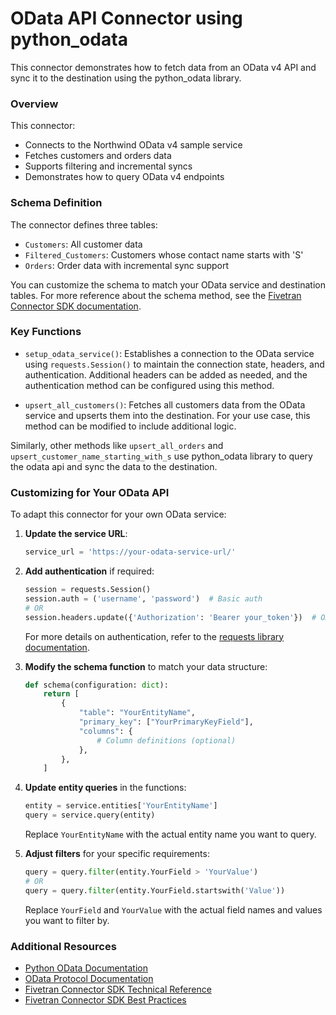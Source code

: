 # OData API Connector using python_odata

This connector demonstrates how to fetch data from an OData v4 API and sync it to the destination using the python_odata library.

### Overview

This connector:
- Connects to the Northwind OData v4 sample service
- Fetches customers and orders data
- Supports filtering and incremental syncs
- Demonstrates how to query OData v4 endpoints


### Schema Definition

The connector defines three tables:
- `Customers`: All customer data
- `Filtered_Customers`: Customers whose contact name starts with 'S'
- `Orders`: Order data with incremental sync support

You can customize the schema to match your OData service and destination tables. For more reference about the schema method, see the [Fivetran Connector SDK documentation](https://fivetran.com/docs/connectors/connector-sdk/technical-reference#schema).


### Key Functions

- `setup_odata_service()`: Establishes a connection to the OData service using `requests.Session()` to maintain the connection state, headers, and authentication. Additional headers can be added as needed, and the authentication method can be configured using this method.

- `upsert_all_customers()`: Fetches all customers data from the OData service and upserts them into the destination. For your use case, this method can be modified to include additional logic.

Similarly, other methods like `upsert_all_orders` and `upsert_customer_name_starting_with_s` use python_odata library to query the odata api and sync the data to the destination.


### Customizing for Your OData API

To adapt this connector for your own OData service:

1. **Update the service URL**:
   ```python
   service_url = 'https://your-odata-service-url/'
   ```

2. **Add authentication** if required:

   ```python
   session = requests.Session()
   session.auth = ('username', 'password')  # Basic auth
   # OR
   session.headers.update({'Authorization': 'Bearer your_token'})  # OAuth
   ```
   
    For more details on authentication, refer to the [requests library documentation](https://docs.python-requests.org/en/latest/user/advanced/#session-objects).

3. **Modify the schema function** to match your data structure:

   ```python
   def schema(configuration: dict):
       return [
           {
               "table": "YourEntityName",
               "primary_key": ["YourPrimaryKeyField"],
               "columns": {
                   # Column definitions (optional)
               },
           },
       ]
   ```

4. **Update entity queries** in the functions:

   ```python
   entity = service.entities['YourEntityName']
   query = service.query(entity)
   ```
   
   Replace `YourEntityName` with the actual entity name you want to query.

5. **Adjust filters** for your specific requirements:

   ```python
   query = query.filter(entity.YourField > 'YourValue')
   # OR
   query = query.filter(entity.YourField.startswith('Value'))
   ```
   
   Replace `YourField` and `YourValue` with the actual field names and values you want to filter by.


### Additional Resources

- [Python OData Documentation](https://tuomur-python-odata.readthedocs.io/en/latest/)
- [OData Protocol Documentation](https://www.odata.org/documentation/)
- [Fivetran Connector SDK Technical Reference](https://fivetran.com/docs/connectors/connector-sdk/technical-reference)
- [Fivetran Connector SDK Best Practices](https://fivetran.com/docs/connectors/connector-sdk/best-practices)